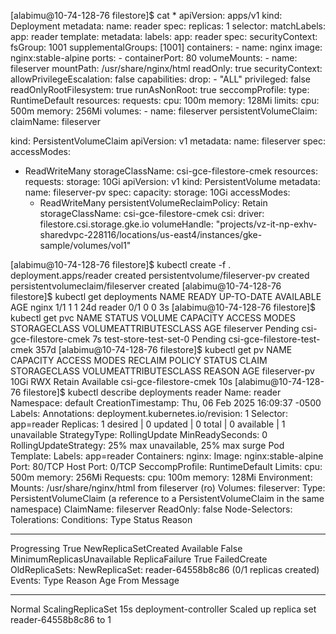 [alabimu@10-74-128-76 filestore]$ cat *
apiVersion: apps/v1
kind: Deployment
metadata:
  name: reader
spec:
  replicas: 1
  selector:
    matchLabels:
      app: reader
  template:
    metadata:
      labels:
        app: reader
    spec:
      securityContext:
        fsGroup: 1001
        supplementalGroups: [1001]
      containers:
      - name: nginx
        image: nginx:stable-alpine
        ports:
        - containerPort: 80
        volumeMounts:
        - name: fileserver
          mountPath: /usr/share/nginx/html
          readOnly: true
        securityContext:
          allowPrivilegeEscalation: false
          capabilities:
            drop:
              - "ALL"
          privileged: false
          readOnlyRootFilesystem: true
          runAsNonRoot: true
          seccompProfile:
            type: RuntimeDefault
        resources:
          requests:
            cpu: 100m
            memory: 128Mi
          limits:
            cpu: 500m
            memory: 256Mi
      volumes:
      - name: fileserver
        persistentVolumeClaim:
          claimName: fileserver

kind: PersistentVolumeClaim
apiVersion: v1
metadata:
  name: fileserver
spec:
  accessModes:
  - ReadWriteMany
  storageClassName: csi-gce-filestore-cmek
  resources:
    requests:
      storage: 10Gi
apiVersion: v1
kind: PersistentVolume
metadata:
  name: fileserver-pv
spec:
  capacity:
    storage: 10Gi
  accessModes:
    - ReadWriteMany
  persistentVolumeReclaimPolicy: Retain
  storageClassName: csi-gce-filestore-cmek
  csi:
    driver: filestore.csi.storage.gke.io
    volumeHandle: "projects/vz-it-np-exhv-sharedvpc-228116/locations/us-east4/instances/gke-sample/volumes/vol1"



[alabimu@10-74-128-76 filestore]$ kubectl create -f .
deployment.apps/reader created
persistentvolume/fileserver-pv created
persistentvolumeclaim/fileserver created
[alabimu@10-74-128-76 filestore]$ kubectl get deployments
NAME     READY   UP-TO-DATE   AVAILABLE   AGE
nginx    1/1     1            1           24d
reader   0/1     0            0           3s
[alabimu@10-74-128-76 filestore]$ kubectl get pvc 
NAME                    STATUS    VOLUME   CAPACITY   ACCESS MODES   STORAGECLASS                  VOLUMEATTRIBUTESCLASS   AGE
fileserver              Pending                                      csi-gce-filestore-cmek        <unset>                 7s
test-store-test-set-0   Pending                                      csi-gce-filestore-test-cmek   <unset>                 357d
[alabimu@10-74-128-76 filestore]$ kubectl get pv
NAME            CAPACITY   ACCESS MODES   RECLAIM POLICY   STATUS      CLAIM   STORAGECLASS             VOLUMEATTRIBUTESCLASS   REASON   AGE
fileserver-pv   10Gi       RWX            Retain           Available           csi-gce-filestore-cmek   <unset>                          10s
[alabimu@10-74-128-76 filestore]$ kubectl describe deployments reader
Name:                   reader
Namespace:              default
CreationTimestamp:      Thu, 06 Feb 2025 16:09:37 -0500
Labels:                 <none>
Annotations:            deployment.kubernetes.io/revision: 1
Selector:               app=reader
Replicas:               1 desired | 0 updated | 0 total | 0 available | 1 unavailable
StrategyType:           RollingUpdate
MinReadySeconds:        0
RollingUpdateStrategy:  25% max unavailable, 25% max surge
Pod Template:
  Labels:  app=reader
  Containers:
   nginx:
    Image:           nginx:stable-alpine
    Port:            80/TCP
    Host Port:       0/TCP
    SeccompProfile:  RuntimeDefault
    Limits:
      cpu:     500m
      memory:  256Mi
    Requests:
      cpu:        100m
      memory:     128Mi
    Environment:  <none>
    Mounts:
      /usr/share/nginx/html from fileserver (ro)
  Volumes:
   fileserver:
    Type:          PersistentVolumeClaim (a reference to a PersistentVolumeClaim in the same namespace)
    ClaimName:     fileserver
    ReadOnly:      false
  Node-Selectors:  <none>
  Tolerations:     <none>
Conditions:
  Type             Status  Reason
  ----             ------  ------
  Progressing      True    NewReplicaSetCreated
  Available        False   MinimumReplicasUnavailable
  ReplicaFailure   True    FailedCreate
OldReplicaSets:    <none>
NewReplicaSet:     reader-64558b8c86 (0/1 replicas created)
Events:
  Type    Reason             Age   From                   Message
  ----    ------             ----  ----                   -------
  Normal  ScalingReplicaSet  15s   deployment-controller  Scaled up replica set reader-64558b8c86 to 1
  
  
  
  
  
  